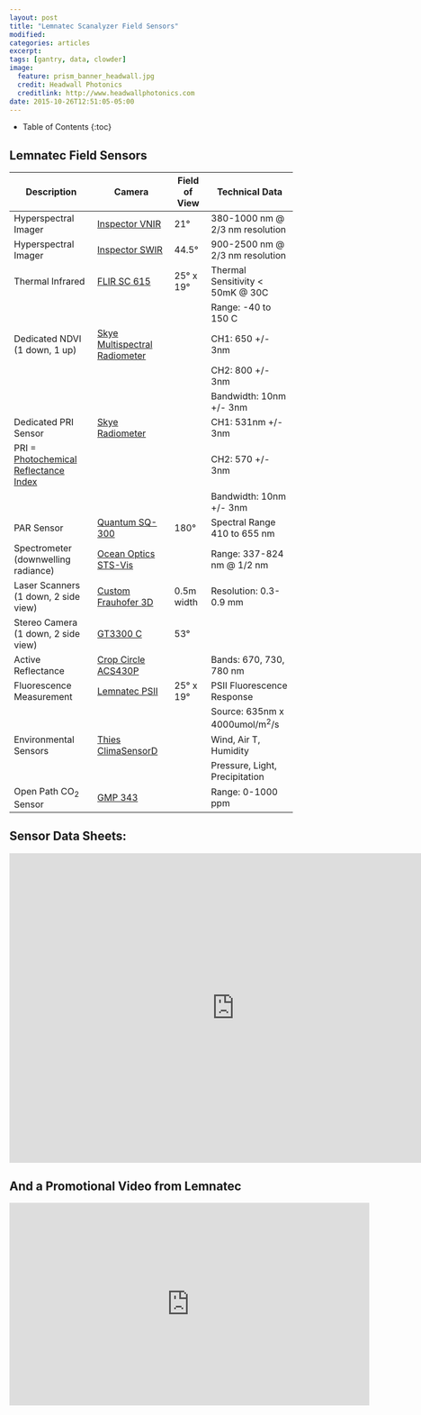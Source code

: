 ```yaml
---
layout: post
title: "Lemnatec Scanalyzer Field Sensors"
modified:
categories: articles
excerpt:
tags: [gantry, data, clowder]
image:
  feature: prism_banner_headwall.jpg
  credit: Headwall Photonics
  creditlink: http://www.headwallphotonics.com
date: 2015-10-26T12:51:05-05:00
---
```


* Table of Contents
{:toc}

## Lemnatec Field Sensors


| Description                          | Camera              | Field of View    | Technical Data                           |
|--------------------------------------|---------------------|------------------|------------------------------------------|
| Hyperspectral Imager                 | [Inspector VNIR](http://www.headwallphotonics.com/spectral-imaging/hyperspectral/vnir)     | 21°           | 380-1000 nm @ 2/3 nm resolution          |
| Hyperspectral Imager                 | [Inspector SWIR](http://www.headwallphotonics.com/spectral-imaging/hyperspectral/swir)      | 44.5°         | 900-2500 nm @ 2/3 nm resolution          |
| Thermal Infrared                     | [FLIR SC 615](http://www.flir.com/automation/display/?id=41330)         | 25° x 19°  | Thermal Sensitivity < 50mK @ 30C         |
|                                      |                     |                  | Range: -40 to 150 C                      |
| Dedicated NDVI (1 down, 1 up)        | [Skye Multispectral Radiometer](http://www.skyeinstruments.com/news-events/new-spectral-albedometers/)   |                  | CH1: 650 +/- 3nm                         |
|                                      |                     |                  | CH2: 800 +/- 3nm                         |
|                                      |                     |                  | Bandwidth: 10nm +/- 3nm                  |
| Dedicated PRI Sensor                 | [Skye Radiometer](http://www.skyeinstruments.com/products/light-sensors-systems/light-sensor-range/new-ndvipri-sensor/)            |                  | CH1: 531nm +/- 3nm                       |
|PRI = [Photochemical Reflectance Index](https://en.wikipedia.org/wiki/Photochemical_Reflectance_Index)|                     |                  | CH2: 570 +/- 3nm                         |
|                                      |                     |                  | Bandwidth: 10nm +/- 3nm                  |
| PAR Sensor                           | [Quantum SQ-300](http://www.apogeeinstruments.com/quantum/)            | 180°          | Spectral Range 410 to 655 nm             |
| Spectrometer (downwelling radiance)  | [Ocean Optics STS-Vis](http://oceanoptics.com/product/sts-vis-microspectrometer/)             |                  | Range: 337-824 nm @ 1/2 nm               |
| Laser Scanners (1 down, 2 side view) | [Custom Frauhofer 3D](http://www.ipm.fraunhofer.de/en/bu/object-shape-detection/technologies/mobile-laser-scanning.html) | 0.5m width       | Resolution: 0.3-0.9 mm                              |
| Stereo Camera (1 down, 2 side view)  | [GT3300 C](http://www.1stvision.com/cameras/AVT/Prosilica-GT3300-B-C.html)             | 53°           |                                          |
| Active Reflectance                   | [Crop Circle ACS430P](http://hollandscientific.com/product/crop-circle-acs-430-active-crop-canopy-sensor/) |                  | Bands: 670, 730, 780 nm                         |
| Fluorescence Measurement             | [Lemnatec PSII](http://www.lemnatec.com/products/imaging-modules/psii-imaging/)       | 25° x 19°  | PSII Fluorescence Response |
|              |        |  | Source: 635nm x 4000umol/m<sup>2</sup>/s |
| Environmental Sensors                | [Thies ClimaSensorD](http://www.thiesclima.com/ClimaSensorUS_e.html)         |                  | Wind, Air T, Humidity                    |
|                                      |                     |                  | Pressure, Light, Precipitation           |
| Open Path CO<sub>2</sub> Sensor | [GMP 343](http://www.vaisala.com/en/products/carbondioxide/Pages/GMP343.aspx)             |                  | Range: 0-1000 ppm |	

## Sensor Data Sheets:

<iframe  src="https://app.box.com/embed_widget/s/r5udfu1z7kpf07ryzvdorla3l5g9dto3?view=list&sort=name&direction=ASC&theme=gray" width="800" height="550" frameborder="0" allowfullscreen webkitallowfullscreen msallowfullscreen></iframe>


## And a Promotional Video from Lemnatec

<iframe width="640" height="360" src="https://www.youtube.com/embed/Wj-U0QH5J_M?rel=0&amp;controls=0" frameborder="0"> </iframe>
